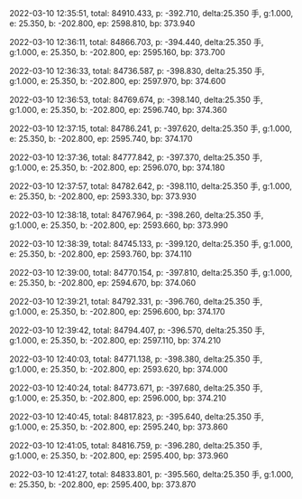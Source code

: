 2022-03-10 12:35:51, total: 84910.433, p: -392.710, delta:25.350 手, g:1.000, e: 25.350, b: -202.800, ep: 2598.810, bp: 373.940

2022-03-10 12:36:11, total: 84866.703, p: -394.440, delta:25.350 手, g:1.000, e: 25.350, b: -202.800, ep: 2595.160, bp: 373.700

2022-03-10 12:36:33, total: 84736.587, p: -398.830, delta:25.350 手, g:1.000, e: 25.350, b: -202.800, ep: 2597.970, bp: 374.600

2022-03-10 12:36:53, total: 84769.674, p: -398.140, delta:25.350 手, g:1.000, e: 25.350, b: -202.800, ep: 2596.740, bp: 374.360

2022-03-10 12:37:15, total: 84786.241, p: -397.620, delta:25.350 手, g:1.000, e: 25.350, b: -202.800, ep: 2595.740, bp: 374.170

2022-03-10 12:37:36, total: 84777.842, p: -397.370, delta:25.350 手, g:1.000, e: 25.350, b: -202.800, ep: 2596.070, bp: 374.180

2022-03-10 12:37:57, total: 84782.642, p: -398.110, delta:25.350 手, g:1.000, e: 25.350, b: -202.800, ep: 2593.330, bp: 373.930

2022-03-10 12:38:18, total: 84767.964, p: -398.260, delta:25.350 手, g:1.000, e: 25.350, b: -202.800, ep: 2593.660, bp: 373.990

2022-03-10 12:38:39, total: 84745.133, p: -399.120, delta:25.350 手, g:1.000, e: 25.350, b: -202.800, ep: 2593.760, bp: 374.110

2022-03-10 12:39:00, total: 84770.154, p: -397.810, delta:25.350 手, g:1.000, e: 25.350, b: -202.800, ep: 2594.670, bp: 374.060

2022-03-10 12:39:21, total: 84792.331, p: -396.760, delta:25.350 手, g:1.000, e: 25.350, b: -202.800, ep: 2596.600, bp: 374.170

2022-03-10 12:39:42, total: 84794.407, p: -396.570, delta:25.350 手, g:1.000, e: 25.350, b: -202.800, ep: 2597.110, bp: 374.210

2022-03-10 12:40:03, total: 84771.138, p: -398.380, delta:25.350 手, g:1.000, e: 25.350, b: -202.800, ep: 2593.620, bp: 374.000

2022-03-10 12:40:24, total: 84773.671, p: -397.680, delta:25.350 手, g:1.000, e: 25.350, b: -202.800, ep: 2596.000, bp: 374.210

2022-03-10 12:40:45, total: 84817.823, p: -395.640, delta:25.350 手, g:1.000, e: 25.350, b: -202.800, ep: 2595.240, bp: 373.860

2022-03-10 12:41:05, total: 84816.759, p: -396.280, delta:25.350 手, g:1.000, e: 25.350, b: -202.800, ep: 2595.400, bp: 373.960

2022-03-10 12:41:27, total: 84833.801, p: -395.560, delta:25.350 手, g:1.000, e: 25.350, b: -202.800, ep: 2595.400, bp: 373.870